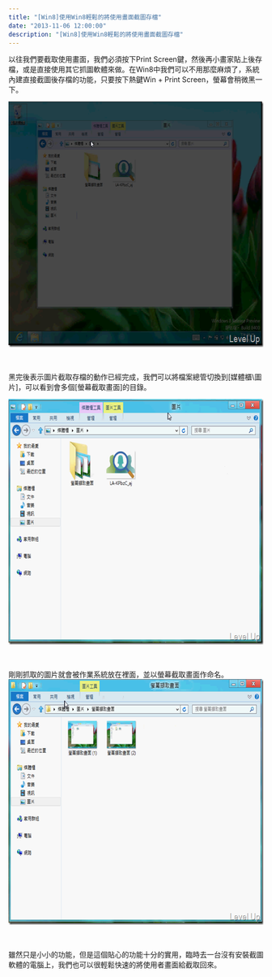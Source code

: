 ```yaml
---
title: "[Win8]使用Win8輕鬆的將使用畫面截圖存檔"
date: "2013-11-06 12:00:00"
description: "[Win8]使用Win8輕鬆的將使用畫面截圖存檔"
---
```


<p>
	以往我們要截取使用畫面，我們必須按下Print Screen鍵，然後再小畫家貼上後存檔，或是直接使用其它抓圖軟體來做。在Win8中我們可以不用那麼麻煩了，系統內建直接截圖後存檔的功能，只要按下熱鍵Win + Print Screen，螢幕會稍微黑一下。</p>
<p>
	<img alt="image" border="0" height="484" src="\images\posts\1c0f2988-262f-4850-816c-265c413d61c2\image_thumb.png" style="border-bottom: 0px; border-left: 0px; border-top: 0px; border-right: 0px" width="640" /></p>
<p>
	 </p>
<p>
	黑完後表示圖片截取存檔的動作已經完成，我們可以將檔案總管切換到[媒體櫃\圖片]，可以看到會多個[螢幕截取畫面]的目錄。</p>
<p>
	<img alt="image" border="0" height="484" src="\images\posts\1c0f2988-262f-4850-816c-265c413d61c2\image_thumb_1.png" style="border-bottom: 0px; border-left: 0px; border-top: 0px; border-right: 0px" width="638" /></p>
<p>
	 </p>
<p>
	剛剛抓取的圖片就會被作業系統放在裡面，並以螢幕截取畫面作命名。<img alt="image" border="0" height="484" src="\images\posts\1c0f2988-262f-4850-816c-265c413d61c2\image_thumb_2.png" style="border-bottom: 0px; border-left: 0px; border-top: 0px; border-right: 0px" width="641" /></p>
<p>
	 </p>
<p>
	雖然只是小小的功能，但是這個貼心的功能十分的實用，臨時去一台沒有安裝截圖軟體的電腦上，我們也可以很輕鬆快速的將使用者畫面給截取回來。</p>

